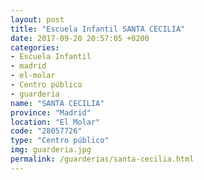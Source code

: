 ```yaml
---
layout: post
title: "Escuela Infantil SANTA CECILIA"
date: 2017-09-20 20:57:05 +0200
categories:
- Escuela Infantil
- madrid
- el-molar
- Centro público
- guarderia
name: "SANTA CECILIA"
province: "Madrid"
location: "El Molar"
code: "28057726"
type: "Centro público"
img: guarderia.jpg
permalink: /guarderias/santa-cecilia.html
---
```

